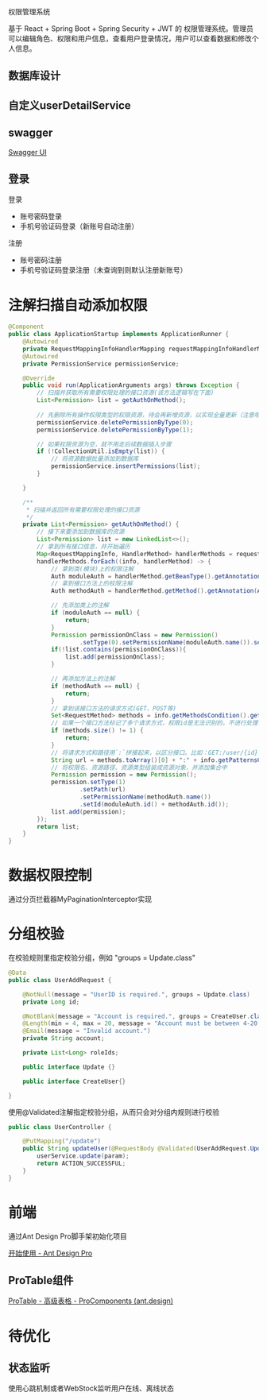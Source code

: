 权限管理系统

基于 React + Spring Boot + Spring Security + JWT 的 权限管理系统。管理员可以编辑角色、权限和用户信息，查看用户登录情况，用户可以查看数据和修改个人信息。



## 数据库设计



## 自定义userDetailService



## swagger

[Swagger UI](http://localhost:8080/swagger-ui/index.html)



## 登录

登录

- 账号密码登录
- 手机号验证码登录（新账号自动注册）

注册

- 账号密码注册
- 手机号验证码登录注册（未查询到则默认注册新账号）



# 注解扫描自动添加权限

```java
@Component
public class ApplicationStartup implements ApplicationRunner {
    @Autowired
    private RequestMappingInfoHandlerMapping requestMappingInfoHandlerMapping;
    @Autowired
    private PermissionService permissionService;

    @Override
    public void run(ApplicationArguments args) throws Exception {
        // 扫描并获取所有需要权限处理的接口资源(该方法逻辑写在下面)
        List<Permission> list = getAuthOnMethod();
        
        // 先删除所有操作权限类型的权限资源，待会再新增资源，以实现全量更新（注意哦，数据库中不要设置外键，否则会删除失败）
        permissionService.deletePermissionByType(0);
        permissionService.deletePermissionByType(1);

        // 如果权限资源为空，就不用走后续数据插入步骤
        if (!CollectionUtil.isEmpty(list)) {
            // 将资源数据批量添加到数据库
            permissionService.insertPermissions(list);
        }

    }

    /**
     * 扫描并返回所有需要权限处理的接口资源
     */
    private List<Permission> getAuthOnMethod() {
        // 接下来要添加到数据库的资源
        List<Permission> list = new LinkedList<>();
        // 拿到所有接口信息，并开始遍历
        Map<RequestMappingInfo, HandlerMethod> handlerMethods = requestMappingInfoHandlerMapping.getHandlerMethods();
        handlerMethods.forEach((info, handlerMethod) -> {
            // 拿到类(模块)上的权限注解
            Auth moduleAuth = handlerMethod.getBeanType().getAnnotation(Auth.class);
            // 拿到接口方法上的权限注解
            Auth methodAuth = handlerMethod.getMethod().getAnnotation(Auth.class);

            // 先添加类上的注解
            if (moduleAuth == null) {
                return;
            }
            Permission permissionOnClass = new Permission()
                    .setType(0).setPermissionName(moduleAuth.name()).setId(moduleAuth.id());
            if(!list.contains(permissionOnClass)){
                list.add(permissionOnClass);
            }

            // 再添加方法上的注解
            if (methodAuth == null) {
                return;
            }
            // 拿到该接口方法的请求方式(GET、POST等)
            Set<RequestMethod> methods = info.getMethodsCondition().getMethods();
            // 如果一个接口方法标记了多个请求方式，权限id是无法识别的，不进行处理
            if (methods.size() != 1) {
                return;
            }
            // 将请求方式和路径用`:`拼接起来，以区分接口。比如：GET:/user/{id}、POST:/user/{id}
            String url = methods.toArray()[0] + ":" + info.getPatternsCondition().getPatterns().toArray()[0];
            // 将权限名、资源路径、资源类型组装成资源对象，并添加集合中
            Permission permission = new Permission();
            permission.setType(1)
                    .setPath(url)
                    .setPermissionName(methodAuth.name())
                    .setId(moduleAuth.id() + methodAuth.id());
            list.add(permission);
        });
        return list;
    }
}
```



# 数据权限控制

通过分页拦截器MyPaginationInterceptor实现



# 分组校验

在校验规则里指定校验分组，例如 "groups = Update.class"

```java
@Data
public class UserAddRequest {

    @NotNull(message = "UserID is required.", groups = Update.class)
    private Long id;

    @NotBlank(message = "Account is required.", groups = CreateUser.class)
    @Length(min = 4, max = 20, message = "Account must be between 4-20 characters in length.")
    @Email(message = "Invalid account.")
    private String account;

    private List<Long> roleIds;

    public interface Update {}

    public interface CreateUser{}

}
```

使用@Validated注解指定校验分组，从而只会对分组内规则进行校验

```java
public class UserController {

	@PutMapping("/update")
    public String updateUser(@RequestBody @Validated(UserAddRequest.Update.class) UserAddRequest param) {
        userService.update(param);
        return ACTION_SUCCESSFUL;
    }
}
```



# 前端

通过Ant Design Pro脚手架初始化项目

[开始使用 - Ant Design Pro](https://pro.ant.design/zh-CN/docs/getting-started/#初始化)



## ProTable组件

[ProTable - 高级表格 - ProComponents (ant.design)](https://procomponents.ant.design/components/table)



# 待优化

## 状态监听

使用心跳机制或者WebStock监听用户在线、离线状态
